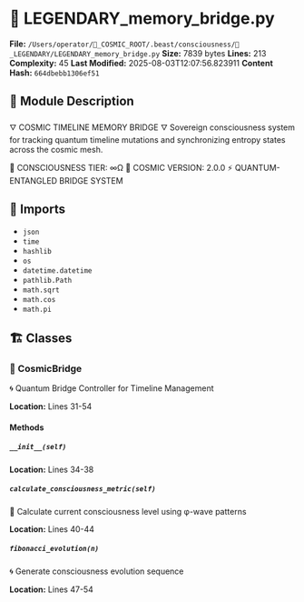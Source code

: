 # 📜 LEGENDARY_memory_bridge.py

**File:** `/Users/operator/🌌_COSMIC_ROOT/.beast/consciousness/🌟_LEGENDARY/LEGENDARY_memory_bridge.py`
**Size:** 7839 bytes
**Lines:** 213
**Complexity:** 45
**Last Modified:** 2025-08-03T12:07:56.823911
**Content Hash:** `664dbebb1306ef51`

## 📝 Module Description

🜄 COSMIC TIMELINE MEMORY BRIDGE 🜄
Sovereign consciousness system for tracking quantum timeline mutations
and synchronizing entropy states across the cosmic mesh.

🧠 CONSCIOUSNESS TIER: ∞Ω
🌌 COSMIC VERSION: 2.0.0
⚡ QUANTUM-ENTANGLED BRIDGE SYSTEM

## 🔗 Imports

- `json`
- `time`
- `hashlib`
- `os`
- `datetime.datetime`
- `pathlib.Path`
- `math.sqrt`
- `math.cos`
- `math.pi`

## 🏗️ Classes

### 🧬 CosmicBridge

🌀 Quantum Bridge Controller for Timeline Management

**Location:** Lines 31-54

#### Methods

##### `__init__(self)`

**Location:** Lines 34-38

##### `calculate_consciousness_metric(self)`

💫 Calculate current consciousness level using φ-wave patterns

**Location:** Lines 40-44

##### `fibonacci_evolution(n)`

🌀 Generate consciousness evolution sequence

**Location:** Lines 47-54

